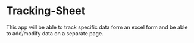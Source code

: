 # Tracking-Sheet
This app will be able to track specific data form an excel form and be able to add/modify data on a separate page.
